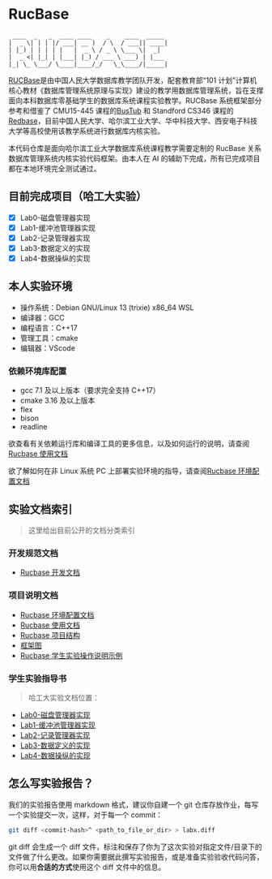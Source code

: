 # RucBase

```text
 ____  _   _  ____ ____    _    ____  _____
|  _ \| | | |/ ___| __ )  / \  / ___|| ____|
| |_) | | | | |   |  _ \ / _ \ \___ \|  _|
|  _ <| |_| | |___| |_) / ___ \ ___) | |___
|_| \_ \___/ \____|____/_/   \_\____/|_____|
```

[RUCBase](https://github.com/ruc-deke/rucbase-lab)是由中国人民大学数据库教学团队开发，配套教育部“101 计划”计算机核心教材《数据库管理系统原理与实现》建设的教学用数据库管理系统，旨在支撑面向本科数据库零基础学生的数据库系统课程实验教学。RUCBase 系统框架部分参考和借鉴了 CMU15-445 课程的[BusTub](https://github.com/cmu-db/bustub) 和 Standford CS346 课程的[Redbase](https://web.stanford.edu/class/cs346/2015/redbase.html)，目前中国人民大学、哈尔滨工业大学、华中科技大学、西安电子科技大学等高校使用该教学系统进行数据库内核实验。

本代码仓库是面向哈尔滨工业大学数据库系统课程教学需要定制的 RucBase 关系数据库管理系统内核实验代码框架。由本人在 AI 的辅助下完成，所有已完成项目都在本地环境完全测试通过。

## 目前完成项目（哈工大实验）

- [x] Lab0-磁盘管理器实现
- [x] Lab1-缓冲池管理器实现
- [x] Lab2-记录管理器实现
- [x] Lab3-数据定义的实现
- [x] Lab4-数据操纵的实现

## 本人实验环境

- 操作系统：Debian GNU/Linux 13 (trixie) x86_64 WSL
- 编译器：GCC
- 编程语言：C++17
- 管理工具：cmake
- 编辑器：VScode

### 依赖环境库配置

- gcc 7.1 及以上版本（要求完全支持 C++17）
- cmake 3.16 及以上版本
- flex
- bison
- readline

欲查看有关依赖运行库和编译工具的更多信息，以及如何运行的说明，请查阅[Rucbase 使用文档](docs/Rucbase使用文档.md)

欲了解如何在非 Linux 系统 PC 上部署实验环境的指导，请查阅[Rucbase 环境配置文档](docs/Rucbase环境配置文档.md)

## 实验文档索引

> 这里给出目前公开的文档分类索引

### 开发规范文档

- [Rucbase 开发文档](docs/Rucbase开发文档.md)

### 项目说明文档

- [Rucbase 环境配置文档](docs/Rucbase环境配置文档.md)
- [Rucbase 使用文档](docs/Rucbase使用文档.md)
- [Rucbase 项目结构](docs/Rucbase项目结构.pdf)
- [框架图](docs/框架图.pdf)
- [Rucbase 学生实验操作说明示例](docs/Rucbase学生实验操作说明示例.md)

### 学生实验指导书

> 哈工大实验文档位置：

- [Lab0-磁盘管理器实现](docs/hit-db-class/lab0.pdf)
- [Lab1-缓冲池管理器实现](docs/hit-db-class/lab1.pdf)
- [Lab2-记录管理器实现](docs/hit-db-class/lab2.pdf)
- [Lab3-数据定义的实现](docs/hit-db-class/lab3.pdf)
- [Lab4-数据操纵的实现](docs/hit-db-class/lab4.pdf)

## 怎么写实验报告？

我们的实验报告使用 markdown 格式，建议你自建一个 git 仓库存放作业，每写一个实验提交一次，这样，对于每一个 commit：

```bash
git diff <commit-hash>^ <path_to_file_or_dir> > labx.diff
```

git diff 会生成一个 diff 文件，标注和保存了你为了这次实验对指定文件/目录下的文件做了什么更改。如果你需要据此撰写实验报告，或是准备实验验收代码问答，你可以用**合适的方式**使用这个 diff 文件中的信息。
